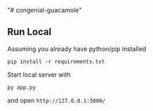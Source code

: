 "# congenial-guacamole" 

## Run Local

Assuming you already have python/pip installed

`pip install -r requirements.txt`

Start local server with

`py app.py`

and open `http://127.0.0.1:5000/`